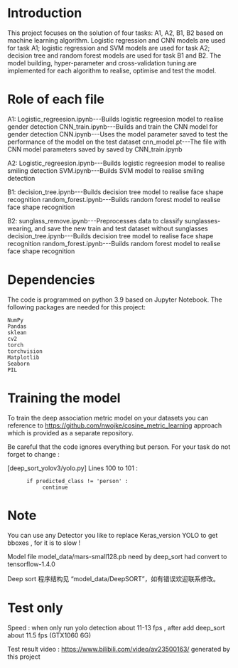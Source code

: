 # Introduction
This project focuses on the solution of four tasks: A1, A2, B1, B2 based on machine learning algorithm. Logistic regression and CNN models are used for task A1; logistic regression and SVM models are used for task A2; decision tree and random forest models are used for task B1 and B2. The model building, hyper-parameter and cross-validation tuning are implemented for each algorithm to realise, optimise and test the model.


# Role of each file
A1:  Logistic_regreesion.ipynb---Builds logistic regreesion model to realise gender detection
     CNN_train.ipynb---Builds and train the CNN model for gender detection
     CNN.ipynb---Uses the model parameter saved to test the performance of the model on the test dataset
     cnn_model.pt---The file with CNN model parameters saved by saved by CNN_train.ipynb 

A2:  Logistic_regreesion.ipynb---Builds logistic regreesion model to realise smiling detection
     SVM.ipynb---Builds SVM model to realise smiling detection

B1:  decision_tree.ipynb---Builds decision tree model to realise face shape recognition
     random_forest.ipynb---Builds random forest model to realise face shape recognition

B2:  sunglass_remove.ipynb---Preprocesses data to classify sunglasses-wearing, and save the new train and test dataset without sunglasses
     decision_tree.ipynb---Builds decision tree model to realise face shape recognition
     random_forest.ipynb---Builds random forest model to realise face shape recognition
     
# Dependencies

  The code is programmed on python 3.9 based on Jupyter Notebook. The following packages are needed for this project:

    NumPy
    Pandas
    sklean
    cv2
    torch
    torchvision
    Matplotlib
    Seaborn
    PIL
    



# Training the model

  To train the deep association metric model on your datasets you can reference to https://github.com/nwojke/cosine_metric_learning  approach which is provided as a separate repository.
  
  Be careful that the code ignores everything but person. For your task do not forget to change :
  
  [deep_sort_yolov3/yolo.py]   Lines 100 to 101 :
  
          if predicted_class != 'person' : 
               continue 

# Note 
  You can use any Detector you like to replace Keras_version YOLO to get bboxes , for it is to slow !
  
  Model file model_data/mars-small128.pb need by deep_sort had convert to tensorflow-1.4.0
  
  Deep sort 程序结构见 “model_data/DeepSORT”，如有错误欢迎联系修改。
 
# Test only

  Speed : when only run yolo detection about 11-13 fps  , after add deep_sort about 11.5 fps (GTX1060 6G)
 
  Test result video : https://www.bilibili.com/video/av23500163/ generated by this project
 

